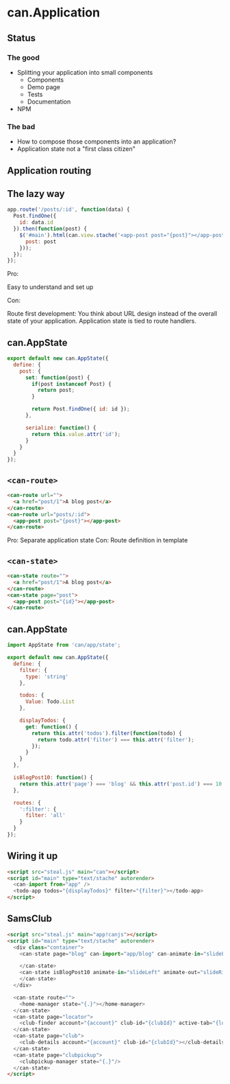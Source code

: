 # can.Application

## Status

### The good

- Splitting your application into small components
  - Components
  - Demo page
  - Tests
  - Documentation
- NPM

### The bad

- How to compose those components into an application?
- Application state not a "first class citizen"

## Application routing

## The lazy way

```js
app.route('/posts/:id', function(data) {
  Post.findOne({
    id: data.id
  }).then(function(post) {
    $('#main').html(can.view.stache('<app-post post="{post}"></app-post>', {
      post: post
    }));
  });
});
```

Pro:

Easy to understand and set up

Con:

Route first development: You think about URL design instead of the
overall state of your application. Application state is tied
to route handlers.

## can.AppState

```js
export default new can.AppState({
  define: {
    post: {
      set: function(post) {
        if(post instanceof Post) {
          return post;
        }

        return Post.findOne({ id: id });
      },

      serialize: function() {
        return this.value.attr('id');
      }
    }
  }
});
```

## `<can-route>`

```html
<can-route url="">
  <a href="post/1">A blog post</a>
</can-route>
<can-route url="posts/:id">
  <app-post post="{post}"></app-post>
</can-route>
```

Pro: Separate application state
Con: Route definition in template

## `<can-state>`

```html
<can-state route="">
  <a href="post/1">A blog post</a>
</can-route>
<can-state page="post">
  <app-post post="{id}"></app-post>
</can-route>
```

## can.AppState

```js
import AppState from 'can/app/state';

export default new can.AppState({
  define: {
    filter: {
      type: 'string'
    },

    todos: {
      Value: Todo.List
    },

    displayTodos: {
      get: function() {
        return this.attr('todos').filter(function(todo) {
          return todo.attr('filter') === this.attr('filter');
        });
      }
    }
  },

  isBlogPost10: function() {
    return this.attr('page') === 'blog' && this.attr('post.id') === 10;
  },

  routes: {
    ':filter': {
      filter: 'all'
    }
  }
});
```

## Wiring it up

```html
<script src="steal.js" main="can"></script>
<script id="main" type="text/stache" autorender>
  <can-import from="app" />
  <todo-app todos="{displayTodos}" filter="{filter}"></todo-app>
</script>
```

## SamsClub


```html
<script src="steal.js" main="app!canjs"></script>
<script id="main" type="text/stache" autorender>
  <div class="container">
    <can-state page="blog" can-import="app/blog" can-animate-in="slideLeft" can-animate-out="slideRight">

    </can-state>
    <can-state isBlogPost10 animate-in="slideLeft" animate-out="slideRight">
    </can-state>
  </div>

  <can-state route="">
    <home-manager state="{.}"></home-manager>
  </can-state>
  <can-state page="locator">
    <club-finder account="{account}" club-id="{clubId}" active-tab="{locatorPage}"></club-finder>
  </can-state>
  <can-state page="club">
    <club-details account="{account}" club-id="{clubId}"></club-details>
  </can-state>
  <can-state page="clubpickup">
    <clubpickup-manager state="{.}"/>
  </can-state>
</script>
```
